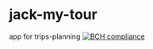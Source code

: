 # jack-my-tour
app for trips-planning
[![BCH compliance](https://bettercodehub.com/edge/badge/davidetaibi/jack-my-tour?branch=master)](https://bettercodehub.com/)
